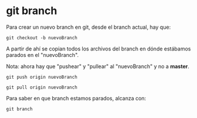 # git branch

Para crear un nuevo branch en git, desde el branch actual, hay que:

    git checkout -b nuevoBranch

A partir de ahí se copian todos los archivos del branch en dónde 
estábamos parados en el "nuevoBranch".

Nota: ahora hay que "pushear" y "pullear" al "nuevoBranch" y no a __master__.

    git push origin nuevoBranch

    git pull origin nuevoBranch

Para saber en que branch estamos parados, alcanza con:

    git branch


